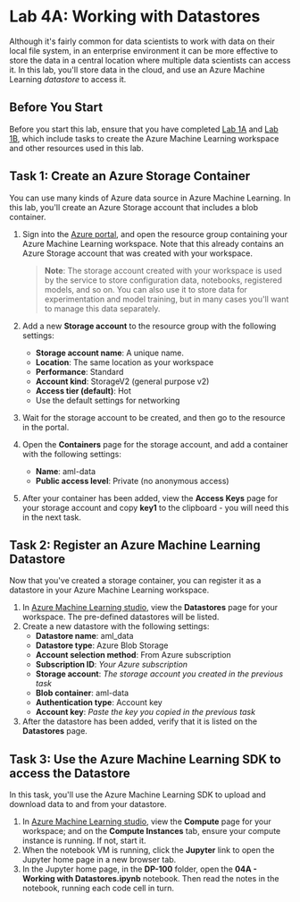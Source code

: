 # Lab 4A: Working with Datastores

Although it's fairly common for data scientists to work with data on their local file system, in an enterprise environment it can be more effective to store the data in a central location where multiple data scientists can access it. In this lab, you'll store data in the cloud, and use an Azure Machine Learning *datastore* to access it.

## Before You Start

Before you start this lab, ensure that you have completed [Lab 1A](Lab01A.md) and [Lab 1B](Lab01B.md), which include tasks to create the Azure Machine Learning workspace and other resources used in this lab.

## Task 1: Create an Azure Storage Container
You can use many kinds of Azure data source in Azure Machine Learning. In this lab, you'll create an Azure Storage account that includes a blob container.

1. Sign into the [Azure portal](https://portal.azure.com), and open the resource group containing your Azure Machine Learning workspace. Note that this already contains an Azure Storage account that was created with your workspace.

    >**Note**: The storage account created with your workspace is used by the service to store configuration data, notebooks, registered models, and so on. You can also use it to store data for experimentation and model training, but in many cases you'll want to manage this data separately.

2. Add a new **Storage account** to the resource group with the following settings:

    - **Storage account name**: A unique name.
    - **Location**: The same location as your workspace
    - **Performance**: Standard
    - **Account kind**: StorageV2 (general purpose v2)
    - **Access tier (default)**: Hot
    - Use the default settings for networking

3. Wait for the storage account to be created, and then go to the resource in the portal.
4. Open the **Containers** page for the storage account, and add a container with the following settings:

    - **Name**: aml-data
    - **Public access level**: Private (no anonymous access)

5. After your container has been added, view the **Access Keys** page for your storage account and copy **key1** to the clipboard - you will need this in the next task.

## Task 2: Register an Azure Machine Learning Datastore

Now that you've created a storage container, you can register it as a datastore in your Azure Machine Learning workspace.

1. In [Azure Machine Learning studio](https://ml.azure.com), view the **Datastores** page for your workspace. The pre-defined datastores will be listed.
2. Create a new datastore with the following settings:
    - **Datastore name**: aml_data
    - **Datastore type**: Azure Blob Storage
    - **Account selection method**: From Azure subscription
    - **Subscription ID**: *Your Azure subscription*
    - **Storage account**: *The storage account you created in the previous task*
    - **Blob container**: aml-data
    - **Authentication type**: Account key
    - **Account key**: *Paste the key you copied in the previous task*
3. After the datastore has been added, verify that it is listed on the **Datastores** page.

## Task 3: Use the Azure Machine Learning SDK to access the Datastore

In this task, you'll use the Azure Machine Learning SDK to upload and download data to and from your datastore.

1. In [Azure Machine Learning studio](https://ml.azure.com), view the **Compute** page for your workspace; and on the **Compute Instances** tab, ensure your compute instance is running. If not, start it.
2. When the notebook VM is running, click the **Jupyter** link to open the Jupyter home page in a new browser tab.
3. In the Jupyter home page, in the **DP-100** folder, open the **04A - Working with Datastores.ipynb** notebook. Then read the notes in the notebook, running each code cell in turn.
